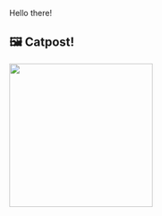 Hello there!



## 🖼️ Catpost!

<sub>
    <img src="https://cdn2.thecatapi.com/images/ae1.jpg" height="256">
</sub>

